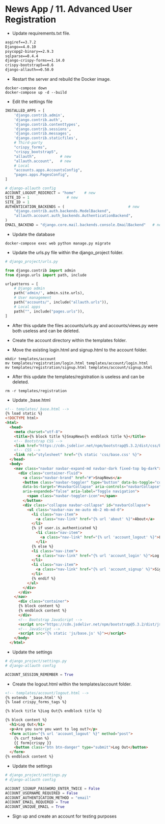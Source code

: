 News App / 11. Advanced User Registration
========================================================

* Update requirements.txt file.

```txt
asgiref==3.7.2
Django==4.0.10
psycopg2-binary==2.9.3
sqlparse==0.4.4
django-crispy-forms==1.14.0
crispy-bootstrap5==0.6
django-allauth==0.50.0
```

* Restart the server and rebuild the Docker image.
```shell
docker-compose down
docker-compose up -d --build
```

* Edit the settings file
```python
INSTALLED_APPS = [
    'django.contrib.admin',
    'django.contrib.auth',
    'django.contrib.contenttypes',
    'django.contrib.sessions',
    'django.contrib.messages',
    'django.contrib.staticfiles',
    # Third-party
    "crispy_forms",
    "crispy_bootstrap5",
    "allauth",           # new
    "allauth.account",   # new
    # Local
    "accounts.apps.AccountsConfig",
    "pages.apps.PagesConfig",
]

# django-allauth config
ACCOUNT_LOGOUT_REDIRECT = "home"    # new
SITE_ID = 1                 # new
SITE_ID = 1 
AUTHENTICATION_BACKENDS = (                             # new
    "django.contrib.auth.backends.ModelBackend",
    "allauth.account.auth_backends.AuthenticationBackend",
)
EMAIL_BACKEND = "django.core.mail.backends.console.EmailBackend"   # new
```

* Update the database
```shell
docker-compose exec web python manage.py migrate
```

* Update the urls.py file within the django_project folder.
``` python
# django_project/urls.py

from django.contrib import admin
from django.urls import path, include

urlpatterns = [
    # Django admin
    path('admin/', admin.site.urls),
    # User management
    path("accounts/", include("allauth.urls")),
    # Local apps
    path("", include("pages.urls")),
]
```

* After this update the files accounts/urls.py and accounts/views.py were both useless and can be deleted. 

* Create the account directory within the templates folder.
* Move the existing login.html and signup.html to the account folder.

```shell
mkdir templates/account
mv templates/registration/login.html templates/account/login.html 
mv templates/registration/signup.html templates/account/signup.html
```

* After this update the templates/registration is useless and can be deleted. 

```shell
rm -r templates/registration
```

* Update _base.html
```html
<!-- templates/_base.html -->
{% load static %}
<!DOCTYPE html>
<html>
  <head>
    <meta charset="utf-8">
    <title>{% block title %}SnapNews{% endblock title %}</title>
    <!-- Bootstrap CSS -->
    <link href="https://cdn.jsdelivr.net/npm/bootstrap@5.3.2/dist/css/bootstrap.min.css" rel="stylesheet" integrity="sha384-T3c6CoIi6uLrA9TneNEoa7RxnatzjcDSCmG1MXxSR1GAsXEV/Dwwykc2MPK8M2HN" crossorigin="anonymous">
    <!-- CSS -->
    <link rel="stylesheet" href="{% static 'css/base.css' %}">
  </head>
  <body>
    <nav class="navbar navbar-expand-md navbar-dark fixed-top bg-dark">
      <div class="container-fluid">
        <a class="navbar-brand" href="#">SnapNews</a>
        <button class="navbar-toggler" type="button" data-bs-toggle="collapse"
        data-bs-target="#navbarCollapse" aria-controls="navbarCollapse"
        aria-expanded="false" aria-label="Toggle navigation">
          <span class="navbar-toggler-icon"></span>
        </button>
        <div class="collapse navbar-collapse" id="navbarCollapse">
          <ul class="navbar-nav me-auto mb-2 mb-md-0">
            <li class="nav-item">
              <a class="nav-link" href="{% url 'about' %}">About</a>
            </li>         
            {% if user.is_authenticated %}
              <li class="nav-item">
                <a class="nav-link" href="{% url 'account_logout' %}">Log Out</a>
              </li>
            {% else %}
            <li class="nav-item">
              <a class="nav-link" href="{% url 'account_login' %}">Log In</a>
            </li>
            <li class="nav-item">
              <a class="nav-link" href="{% url 'account_signup' %}">Sign Up</a>
            </li>
            {% endif %} 
          </ul>
        </div>
      </div>
    </nav>  
      <div class="container">
      {% block content %}    
      {% endblock content %}    
      </div>
      <!-- Bootstrap JavaScript -->
      <script src="https://cdn.jsdelivr.net/npm/bootstrap@5.3.2/dist/js/bootstrap.bundle.min.js" integrity="sha384-C6RzsynM9kWDrMNeT87bh95OGNyZPhcTNXj1NW7RuBCsyN/o0jlpcV8Qyq46cDfL" crossorigin="anonymous"></script>
      <!-- JavaScript -->
      <script src="{% static 'js/base.js' %}"></script>
    </body>
  </html>
```

* Update the settings
```python
# django_project/settings.py
# django-allauth config

ACCOUNT_SESSION_REMEMBER = True
```

* Create the logout.html within the templates/account folder.
```html
<!-- templates/account/logout.html -->
{% extends '_base.html' %}
{% load crispy_forms_tags %}

{% block title %}Log Out{% endblock title %}

{% block content %}
  <h1>Log Out</h1>
  <p>Are you sure you want to log out?</p>
  <form action="{% url 'account_logout' %}" method="post">
    {% csrf_token %}
    {{ form|crispy }}
    <button class="btn btn-danger" type="submit">Log Out</button>
  </form>   
{% endblock content %}        
```

* Update the settings
```python
# django_project/settings.py
# django-allauth config

ACCOUNT_SIGNUP_PASSWORD_ENTER_TWICE = False
ACCOUNT_USERNAME_REQUIRED = False
ACCOUNT_AUTHENTICATION_METHOD = "email"
ACCOUNT_EMAIL_REQUIRED = True
ACCOUNT_UNIQUE_EMAIL = True
```

* Sign up and create an account for testing purposes